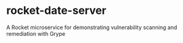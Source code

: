 # rocket-date-server
A Rocket microservice for demonstrating vulnerability scanning and remediation with Grype
